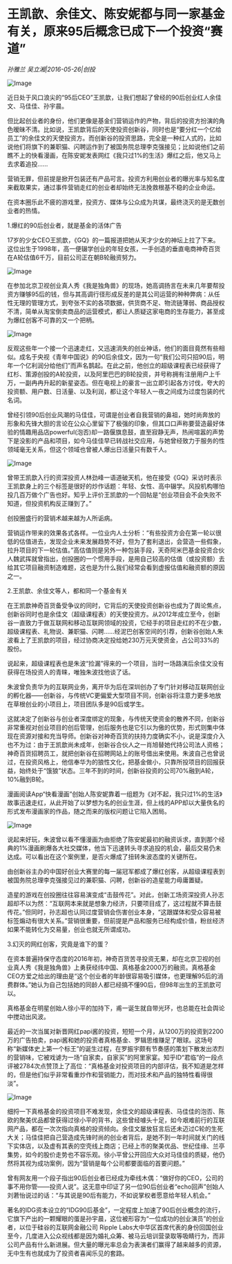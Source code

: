 # 王凯歆、余佳文、陈安妮都与同一家基金有关，原来95后概念已成下一个投资“赛道”

*孙雅兰 吴立湘|2016-05-26|创投*

![Image](http://p2.pstatp.com/large/66c0000565d698ef3c77)

近日处于风口浪尖的“95后CEO”王凯歆，让我们想起了曾经的90后创业红人余佳文、马佳佳、孙宇晨。

但比起创业者的身份，他们更像是基金们营销运作的产物，背后的投资方扮演的角色暧昧不清。比如说，王凯歆背后的天使投资创新谷，同时也是“要分红一个亿给员工”的余佳文的天使投资方。而创新谷的投资思路，完全是一种红人式的，比如说他们将旗下的兼职猫、闪聘运作到了被国务院总理李克强接见；比如说他们之前瞧不上的快看漫画，在陈安妮发表网红《我只过1%的生活》爆红之后，他又马上去求着追投……

营销无罪，但前提是掀开包装还有产品可言。投资方利用创业者的曝光率与知名度来截取果实，通过事件营销走红的创业者却始终无法挽救根基不稳的企业命运。

在资本圈乐此不疲的游戏里，投资方、媒体与公众成为共谋，最终浇灭的是无数创业者的热情。

1.爆红的90后创业者，就是基金的活体广告

17岁的少女CEO王凯歆，《GQ》的一篇报道把她从天才少女的神坛上拉了下来。这位出生于1998年，高一便辍学创业的年轻女孩，一手创造的垂直电商神奇百货在A轮估值6千万，目前公司正在朝B轮融资努力。

![Image](http://p3.pstatp.com/large/66c200036684f5e862d7)

在参加北京卫视创业真人秀《我是独角兽》的现场，她高调扬言在未来几年要帮投资方赚够95后的钱，但与其高调行径形成反差的是其公司运营的种种弊病：从任性无理的管理方式，到夸张不实的各项数据，供货商不足、物流链薄弱、商品授权不清，简单从淘宝倒卖商品的运营模式，都让人质疑这家电商的生存能力，甚至成为爆红创客不可靠的又一个把柄。

![Image](http://p2.pstatp.com/large/66c3000364bf37e4bfd6)

反观这些年一个接一个迅速走红，又迅速消失的创业神话，他们的面目竟然有些相似。成名于央视《青年中国说》的90后余佳文，因为一句“我们公司只招90后，明年一个亿利润分给他们”而声名鹊起。在此之前，他创立的超级课程表已经获得了红杉、策源创投的A轮投资，以及阿里巴巴的B轮投资，并号称拥有注册用户上千万，一副冉冉升起的新星姿态。但在电视上的豪言一出立即引起各方讨伐，夸大的投资额、用户数、日活量、以及利润，都让这个年轻人一夜之间成为过度包装的代名词。

曾经引领90后创业风潮的马佳佳，可谓是创业者自我营销的鼻祖，她时尚奔放的形象和先锋大胆的言论在公众心里留下了极强的印象，但其口口声称要营造最好体验的情趣用品店powerful(泡否)却一路偃旗息鼓，直至寂静无声，热闹喧嚣的声势下是没影的产品和项目，如今马佳佳早已转战社交应用，与她曾经致力于服务的性领域毫无关系，但这个领域也曾被人爆出日活量只有数千人。

![Image](http://p3.pstatp.com/large/66be0005da3a735017d9)

曾带王凯歆入行的资深投资人林劲峰一语道破天机，他在接受《GQ》采访时表示王凯歆身上的三个标签是很好的炒作话题：年轻、女性、高中辍学。风投机构哪怕投几百万做个广告也好。知乎上评价王凯歆的一个回帖是“创业项目会不会失败不知道，但投资机构反正赚到了。”

创投圈盛行的营销术越来越为人所诟病。

营销运作带来的效果各式各样。一位业内人士分析：“有些投资方会在第一轮以很低的估值进去，发现企业未来发展趋势不好，但为了套利退出，会营造一些假象，拉升项目的下一轮估值。”高估值则是另外一种包装手段，天奇阿米巴基金投资合伙人魏武挥就曾指出，创投圈的一个惯用手段，是用自己较高的估值（或投资额）去给其它项目融资制造难题，这也是为什么我们经常会看到虚报估值和融资额的原因之一。

2.王凯歆、余佳文等人，都和同一个基金有关

在王凯歆神奇百货备受争议的同时，它背后的天使投资创新谷也成为了舆论焦点，创新谷同时也是余佳文（超级课程表）的天使投资方。从2012年成立至今，创新谷一直致力于做互联网和移动互联网领域的投资，它经手的项目走红的不在少数，超级课程表、礼物说、兼职猫、闪聘……经泥巴创客空间的引荐，创新谷创始人朱波看上了王凯歆的项目，经过协商决定投给她230万元天使资金，占公司33%的股份。

说起来，超级课程表也是朱波“捡漏”得来的一个项目，当时一场路演后余佳文没有获得在场投资人的青睐，唯独朱波找他谈了话。

朱波曾负责华为的互联网业务，离开华为后在深圳创办了专门针对移动互联网创业的孵化器——创新谷，与传统VC更偏爱大型项目不同，创新谷将注意力更多地放在草根创业的小项目上，项目团队多是90后或学生。

这就决定了创新谷与创业者深度绑定的现象，与传统天使资金的散养不同，创新谷非常重视对创业项目的创后管理，创后服务也是它引以为傲的优势，形式则集中体现在资源对接和充当导师。创新谷对神奇百货的扶持力度确实不小，说是深度介入也不为过：由于王凯歆尚未成年，创新谷合伙人之一肖旭替她代持公司法人资格；神奇百货招聘员工，就把创新谷在招聘网站上的账号借出来使用。朱波自己也曾说过，在投资风格上，他信奉华为的狼性文化，把基金做小，只靠所投项目的回报获益，始终处于“饿狼”状态。三年不到的时间，创新谷投资的公司70%融到A轮，10%融到B轮。

漫画阅读App“快看漫画”创始人陈安妮靠着一组题为《对不起，我只过1%的生活》故事迅速走红，从此开始了以梦想为名的创业生涯，但上线的APP却以大量佚名的形式发布漫画家的作品，随之而来的版权问题让它陷入困局。

![Image](http://p3.pstatp.com/large/66c0000565d841460cca)

说起来好玩，朱波曾以看不懂漫画为由拒绝了陈安妮最初的融资诉求，直到那个经典的1%漫画刷爆各大社交媒体，他当下迅速转头寻求追投的机会，最后交易仍未达成。可以看出在这个案例里，是否火爆成了扭转朱波态度的关键所在。

由创新谷主办的中国好创业大赛里的每一届冠军都成了爆红创客，从超级课程表到被国务院总理李克强接见过的兼职猫、闪聘，创新谷的造星能力毋庸置疑。

造星的游戏在创投圈往往容易演变成“击鼓传花”。对此，创新工场资深投资人孙志超却不以为然：“互联网本来就是想象力经济，只要项目成了，这过程就不算击鼓传花。”但同时，孙志超也认同过度营销会伤害创业本身，“这跟媒体和受众容易被标签煽动有很大关系。”营销很重要，但前提是产品和服务已经构成价值，粉丝经济如果不能转化为交易量，创业也就无所谓成功。

3.幻灭的网红创客，究竟是谁下的蛋？

在资本普遍持保守态度的2016年初，神奇百货苦寻投资无果，却在北京卫视的创业真人秀《我是独角兽》上勇获经纬中国、真格基金2000万的融资。真格基金CEO方爱之给出的理由是“这个创业者的年龄很容易吸引媒体，也更理解95后的消费群体。”她认为自己包括她的同龄人都已经搞不懂90后，但98年出生的王凯歆可以。

真格基金在明星创始人徐小平的加持下，甫一诞生就自带光环，也总能在社会舆论中搅动出风波。

最近的一次当属对新晋网红papi酱的投资，短短一个月，从1200万的投资到2200万的广告拍卖，papi酱和她的投资者真格基金、罗辑思维赚足了眼球。这场号称“新媒体史上第一个标王”的诞生过程，在罗振宇颇有节奏感的策划下散发出浓烈的营销味，它被戏谑为一场“自家卖，自家买”的阿里家宴。知乎ID“君临”的一段点评被2784次点赞顶上了高位：“真格基金对投资项目的内部评估，我不知道是怎样的，但是他们似乎非常看重炒作和营销能力，而对技术和产品的独特性看得很淡”。

![Image](http://p3.pstatp.com/large/66c3000364bdf1ff03f8)

细捋一下真格基金的投资项目不难发现，余佳文的超级课程表、马佳佳的泡否、陈欧的聚美优品都曾获得过徐小平的背书，这些曾经噱头十足，如今艰难前行的互联网产品，都在一次次指向真格的投资倾向。余佳文屡放狂言后还未迈过C轮的生死大关；马佳佳把自己营造成先锋时尚的创业者背后，是她不到一年时间就关门的线下实体店，以及虚有其表的空壳线上商店；已经上市的聚美优品、世纪佳缘、兰亭集势，如今的股价走势也不容乐观。徐小平曾公开回应大众对马佳佳的质疑，他仍然将其视为成功案例，因为“营销是每个公司都要面临的首要问题。”

曾有网友用一个段子指出90后创业者已经成为牵线木偶：“做好你的CEO，公司的事不用你管——投资人说”。这无意中印证了另一位90后创业者“echo回声”创始人刘莙怡说过的话：“与其说是90后有能力，不如说掌权者愿意给年轻人机会。”

著名的IDG资本设立的“IDG90后基金”，一定程度上加速了90后创业概念的流行，它旗下产出的一颗耀眼的蛋是孙宇晨，这位被形容为“一位成功的创业演员”的创业者，以位于硅谷的互联网金融公司 Ripple Labs大中华区首席代表的身份回国创业至今，几度进入公众视线都是因为婚礼众筹、被马云培训营录取等吸睛行为，而非公司产品有什么新进展。但大量的曝光率总会为表演者们赢得了越来越多的资源，无中生有也就成为了投资者喜闻乐见的套路。

